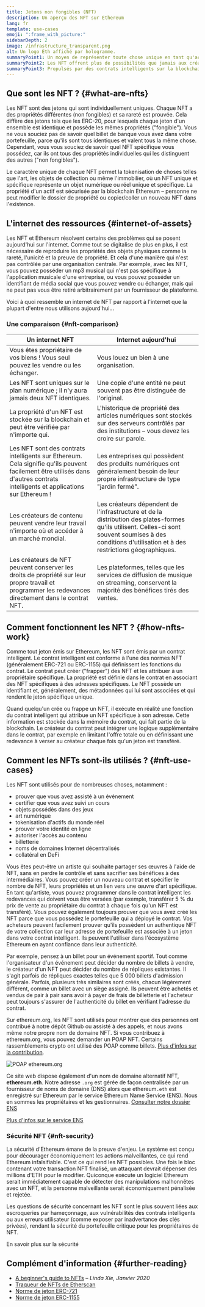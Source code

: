 ```yaml
---
title: Jetons non fongibles (NFT)
description: Un aperçu des NFT sur Ethereum
lang: fr
template: use-cases
emoji: ":frame_with_picture:"
sidebarDepth: 2
image: /infrastructure_transparent.png
alt: Un logo Eth affiché par hologramme.
summaryPoint1: Un moyen de représenter toute chose unique en tant qu'actif Ethereum.
summaryPoint2: Les NFT offrent plus de possibilités que jamais aux créateurs de contenus.
summaryPoint3: Propulsés par des contrats intelligents sur la blockchain Ethereum.
---
```


## Que sont les NFT ? {#what-are-nfts}

Les NFT sont des jetons qui sont individuellement uniques. Chaque NFT a des propriétés différentes (non fongibles) et sa rareté est prouvée. Cela diffère des jetons tels que les ERC-20, pour lesquels chaque jeton d'un ensemble est identique et possède les mêmes propriétés ("fongible"). Vous ne vous souciez pas de savoir quel billet de banque vous avez dans votre portefeuille, parce qu'ils sont tous identiques et valent tous la même chose. Cependant, vous vous souciez de savoir quel NFT spécifique vous possédez, car ils ont tous des propriétés individuelles qui les distinguent des autres ("non fongibles").

Le caractère unique de chaque NFT permet la tokenisation de choses telles que l'art, les objets de collection ou même l'immobilier, où un NFT unique et spécifique représente un objet numérique ou réel unique et spécifique. La propriété d'un actif est sécurisée par la blockchain Ethereum – personne ne peut modifier le dossier de propriété ou copier/coller un nouveau NFT dans l'existence.

<YouTube id="Xdkkux6OxfM" />

## L'internet des ressources {#internet-of-assets}

Les NFT et Ethereum résolvent certains des problèmes qui se posent aujourd'hui sur l'internet. Comme tout se digitalise de plus en plus, il est nécessaire de reproduire les propriétés des objets physiques comme la rareté, l'unicité et la preuve de propriété. Et cela d'une manière qui n'est pas contrôlée par une organisation centrale. Par exemple, avec les NFT, vous pouvez posséder un mp3 musical qui n'est pas spécifique à l'application musicale d'une entreprise, ou vous pouvez posséder un identifiant de média social que vous pouvez vendre ou échanger, mais qui ne peut pas vous être retiré arbitrairement par un fournisseur de plateforme.

Voici à quoi ressemble un internet de NFT par rapport à l'internet que la plupart d'entre nous utilisons aujourd'hui...

### Une comparaison {#nft-comparison}

| Un internet NFT                                                                                                                                                               | Internet aujourd'hui                                                                                                                                                                                      |
| ----------------------------------------------------------------------------------------------------------------------------------------------------------------------------- | --------------------------------------------------------------------------------------------------------------------------------------------------------------------------------------------------------- |
| Vous êtes propriétaire de vos biens ! Vous seul pouvez les vendre ou les échanger.                                                                                            | Vous louez un bien à une organisation.                                                                                                                                                                    |
| Les NFT sont uniques sur le plan numérique ; il n'y aura jamais deux NFT identiques.                                                                                          | Une copie d'une entité ne peut souvent pas être distinguée de l'original.                                                                                                                                 |
| La propriété d'un NFT est stockée sur la blockchain et peut être vérifiée par n'importe qui.                                                                                  | L'historique de propriété des articles numériques sont stockés sur des serveurs contrôlés par des institutions – vous devez les croire sur parole.                                                        |
| Les NFT sont des contrats intelligents sur Ethereum. Cela signifie qu'ils peuvent facilement être utilisés dans d'autres contrats intelligents et applications sur Ethereum ! | Les entreprises qui possèdent des produits numériques ont généralement besoin de leur propre infrastructure de type "jardin fermé".                                                                       |
| Les créateurs de contenu peuvent vendre leur travail n'importe où et accéder à un marché mondial.                                                                             | Les créateurs dépendent de l'infrastructure et de la distribution des plates-formes qu'ils utilisent. Celles-ci sont souvent soumises à des conditions d'utilisation et à des restrictions géographiques. |
| Les créateurs de NFT peuvent conserver les droits de propriété sur leur propre travail et programmer les redevances directement dans le contrat NFT.                          | Les plateformes, telles que les services de diffusion de musique en streaming, conservent la majorité des bénéfices tirés des ventes.                                                                     |

## Comment fonctionnent les NFT ? {#how-nfts-work}

Comme tout jeton émis sur Ethereum, les NFT sont émis par un contrat intelligent. Le contrat intelligent est conforme à l'une des normes NFT (généralement ERC-721 ou ERC-1155) qui définissent les fonctions du contrat. Le contrat peut créer ("frapper") des NFT et les attribuer à un propriétaire spécifique. La propriété est définie dans le contrat en associant des NFT spécifiques à des adresses spécifiques. Le NFT possède un identifiant et, généralement, des métadonnées qui lui sont associées et qui rendent le jeton spécifique unique.

Quand quelqu'un crée ou frappe un NFT, il exécute en réalité une fonction du contrat intelligent qui attribue un NFT spécifique à son adresse. Cette information est stockée dans la mémoire du contrat, qui fait partie de la blockchain. Le créateur du contrat peut intégrer une logique supplémentaire dans le contrat, par exemple en limitant l'offre totale ou en définissant une redevance à verser au créateur chaque fois qu'un jeton est transféré.

## Comment les NFTs sont-ils utilisés ? {#nft-use-cases}

Les NFT sont utilisés pour de nombreuses choses, notamment :

- prouver que vous avez assisté à un événement
- certifier que vous avez suivi un cours
- objets possédés dans des jeux
- art numérique
- tokenisation d'actifs du monde réel
- prouver votre identité en ligne
- autoriser l'accès au contenu
- billetterie
- noms de domaines Internet décentralisés
- collatéral en DeFi

Vous êtes peut-être un artiste qui souhaite partager ses œuvres à l'aide de NFT, sans en perdre le contrôle et sans sacrifier ses bénéfices à des intermédiaires. Vous pouvez créer un nouveau contrat et spécifier le nombre de NFT, leurs propriétés et un lien vers une œuvre d'art spécifique. En tant qu'artiste, vous pouvez programmer dans le contrat intelligent les redevances qui doivent vous être versées (par exemple, transférer 5 % du prix de vente au propriétaire du contrat à chaque fois qu'un NFT est transféré). Vous pouvez également toujours prouver que vous avez créé les NFT parce que vous possédez le portefeuille qui a déployé le contrat. Vos acheteurs peuvent facilement prouver qu'ils possèdent un authentique NFT de votre collection car leur adresse de portefeuille est associée à un jeton dans votre contrat intelligent. Ils peuvent l'utiliser dans l'écosystème Ethereum en ayant confiance dans leur authenticité.

Par exemple, pensez à un billet pour un événement sportif. Tout comme l'organisateur d'un événement peut décider du nombre de billets à vendre, le créateur d'un NFT peut décider du nombre de répliques existantes. Il s'agit parfois de répliques exactes telles que 5 000 billets d'admission générale. Parfois, plusieurs très similaires sont créés, chacun légèrement différent, comme un billet avec un siège assigné. Ils peuvent être achetés et vendus de pair à pair sans avoir à payer de frais de billetterie et l'acheteur peut toujours s'assurer de l'authenticité du billet en vérifiant l'adresse du contrat.

Sur ethereum.org, les NFT sont utilisés pour montrer que des personnes ont contribué à notre dépôt Github ou assisté à des appels, et nous avons même notre propre nom de domaine NFT. Si vous contribuez à ethereum.org, vous pouvez demander un POAP NFT. Certains rassemblements crypto ont utilisé des POAP comme billets. [Plus d'infos sur la contribution](/contributing/#poap).

![POAP ethereum.org](./poap.png)

Ce site web dispose également d'un nom de domaine alternatif NFT, **ethereum.eth**. Notre adresse `.org` est gérée de façon centralisée par un fournisseur de noms de domaine (DNS) alors que ethereum`.eth` est enregistré sur Ethereum par le service Ethereum Name Service (ENS). Nous en sommes les propriétaires et les gestionnaires. [Consulter notre dossier ENS](https://app.ens.domains/name/ethereum.eth)

[Plus d'infos sur le service ENS](https://app.ens.domains)

<Divider />

### Sécurité NFT {#nft-security}

La sécurité d'Ethereum émane de la preuve d'enjeu. Le système est conçu pour décourager économiquement les actions malveillantes, ce qui rend Ethereum infalsifiable. C'est ce qui rend les NFT possibles. Une fois le bloc contenant votre transaction NFT finalisé, un attaquant devrait dépenser des millions d'ETH pour le modifier. Quiconque exécute un logiciel Ethereum serait immédiatement capable de détecter des manipulations malhonnêtes avec un NFT, et la personne malveillante serait économiquement pénalisée et rejetée.

Les questions de sécurité concernant les NFT sont le plus souvent liées aux escroqueries par hameçonnage, aux vulnérabilités des contrats intelligents ou aux erreurs utilisateur (comme exposer par inadvertance des clés privées), rendant la sécurité du portefeuille critique pour les propriétaires de NFT.

<ButtonLink to="/security/">
  En savoir plus sur la sécurité
</ButtonLink>

## Complément d'information {#further-reading}

- [A beginner's guide to NFTs](https://linda.mirror.xyz/df649d61efb92c910464a4e74ae213c4cab150b9cbcc4b7fb6090fc77881a95d) – _Linda Xie, Janvier 2020_
- [Traqueur de NFTs de Etherscan](https://etherscan.io/nft-top-contracts)
- [Norme de jeton ERC-721](/developers/docs/standards/tokens/erc-721/)
- [Norme de jeton ERC-1155](/developers/docs/standards/tokens/erc-1155/)

<Divider />

<QuizWidget quizKey="nfts" />
